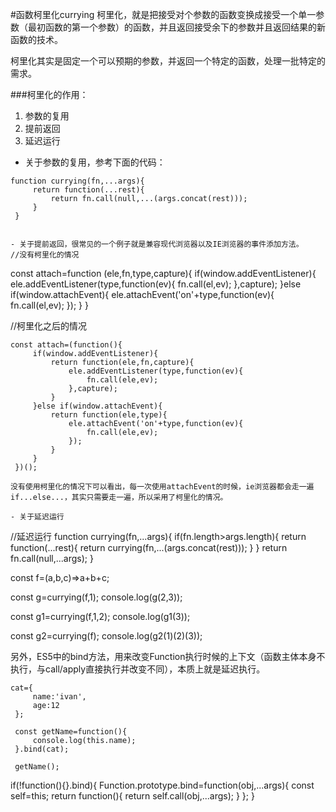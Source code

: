 #函数柯里化currying
柯里化，就是把接受对个参数的函数变换成接受一个单一参数（最初函数的第一个参数）的函数，并且返回接受余下的参数并且返回结果的新函数的技术。

柯里化其实是固定一个可以预期的参数，并返回一个特定的函数，处理一批特定的需求。

###柯里化的作用：
1. 参数的复用
2. 提前返回
3. 延迟运行

- 关于参数的复用，参考下面的代码：

```
function currying(fn,...args){
     return function(...rest){
         return fn.call(null,...(args.concat(rest)));
     }
 }


- 关于提前返回，很常见的一个例子就是兼容现代浏览器以及IE浏览器的事件添加方法。
//没有柯里化的情况

```
const attach=function (ele,fn,type,capture){
     if(window.addEventListener){
         ele.addEventListener(type,function(ev){
             fn.call(el,ev);
         },capture);
     }else if(window.attachEvent){
         ele.attachEvent('on'+type,function(ev){
             fn.call(el,ev);
         });
     }
 }

//柯里化之后的情况

```
const attach=(function(){
     if(window.addEventListener){
         return function(ele,fn,capture){
             ele.addEventListener(type,function(ev){
                 fn.call(ele,ev);
             },capture);
         }
     }else if(window.attachEvent){
         return function(ele,type){
             ele.attachEvent('on'+type,function(ev){
                 fn.call(ele,ev);
             });
         }
     }
 })();

没有使用柯里化的情况下可以看出，每一次使用attachEvent的时候，ie浏览器都会走一遍if...else...，其实只需要走一遍，所以采用了柯里化的情况。

- 关于延迟运行

```
//延迟运行
function currying(fn,...args){
     if(fn.length>args.length){
         return function(...rest){
             return currying(fn,...(args.concat(rest)));
         }
     }
     return fn.call(null,...args);
 }

 const f=(a,b,c)=>a+b+c;

 const g=currying(f,1);
 console.log(g(2,3));

 const g1=currying(f,1,2);
 console.log(g1(3));

 const g2=currying(f);
 console.log(g2(1)(2)(3));


另外，ES5中的bind方法，用来改变Function执行时候的上下文（函数主体本身不执行，与call/apply直接执行并改变不同），本质上就是延迟执行。

```
cat={
     name:'ivan',
     age:12
 };

 const getName=function(){
     console.log(this.name);
 }.bind(cat);

 getName();

```
if(!function(){}.bind){
     Function.prototype.bind=function(obj,...args){
         const self=this;
         return function(){
             return self.call(obj,...args);
         }
     };
 }
